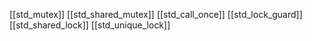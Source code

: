 [[std_mutex]]
[[std_shared_mutex]]
[[std_call_once]]
[[std_lock_guard]]
[[std_shared_lock]]
[[std_unique_lock]]
